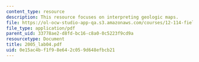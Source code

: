 ```yaml
---
content_type: resource
description: This resource focuses on interpreting geologic maps.
file: https://ol-ocw-studio-app-qa.s3.amazonaws.com/courses/12-114-field-geology-i-fall-2005/0e15ac4bf1f98e642c059d648efbcb21_2005_lab04.pdf
file_type: application/pdf
parent_uid: 33778ae2-d8fd-bc16-c8a0-0c5223f9cd9a
resourcetype: Document
title: 2005_lab04.pdf
uid: 0e15ac4b-f1f9-8e64-2c05-9d648efbcb21
---
```

